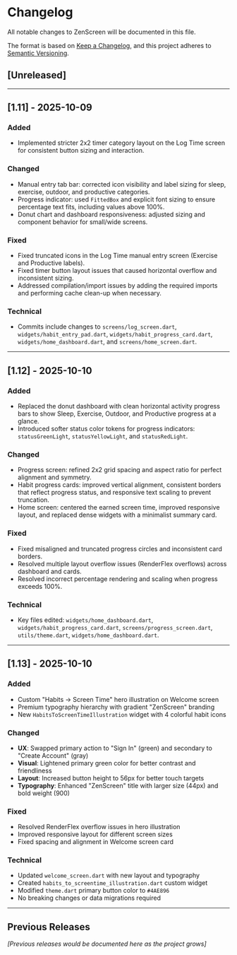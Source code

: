 # Changelog

All notable changes to ZenScreen will be documented in this file.

The format is based on [Keep a Changelog](https://keepachangelog.com/en/1.0.0/),
and this project adheres to [Semantic Versioning](https://semver.org/spec/v2.0.0.html).

## [Unreleased]

---

## [1.11] - 2025-10-09

### Added
- Implemented stricter 2x2 timer category layout on the Log Time screen for consistent button sizing and interaction.

### Changed
- Manual entry tab bar: corrected icon visibility and label sizing for sleep, exercise, outdoor, and productive categories.
- Progress indicator: used `FittedBox` and explicit font sizing to ensure percentage text fits, including values above 100%.
- Donut chart and dashboard responsiveness: adjusted sizing and component behavior for small/wide screens.

### Fixed
- Fixed truncated icons in the Log Time manual entry screen (Exercise and Productive labels).
- Fixed timer button layout issues that caused horizontal overflow and inconsistent sizing.
- Addressed compilation/import issues by adding the required imports and performing cache clean-up when necessary.

### Technical
- Commits include changes to `screens/log_screen.dart`, `widgets/habit_entry_pad.dart`, `widgets/habit_progress_card.dart`, `widgets/home_dashboard.dart`, and `screens/home_screen.dart`.

---

## [1.12] - 2025-10-10

### Added
- Replaced the donut dashboard with clean horizontal activity progress bars to show Sleep, Exercise, Outdoor, and Productive progress at a glance.
- Introduced softer status color tokens for progress indicators: `statusGreenLight`, `statusYellowLight`, and `statusRedLight`.

### Changed
- Progress screen: refined 2x2 grid spacing and aspect ratio for perfect alignment and symmetry.
- Habit progress cards: improved vertical alignment, consistent borders that reflect progress status, and responsive text scaling to prevent truncation.
- Home screen: centered the earned screen time, improved responsive layout, and replaced dense widgets with a minimalist summary card.

### Fixed
- Fixed misaligned and truncated progress circles and inconsistent card borders.
- Resolved multiple layout overflow issues (RenderFlex overflows) across dashboard and cards.
- Resolved incorrect percentage rendering and scaling when progress exceeds 100%.

### Technical
- Key files edited: `widgets/home_dashboard.dart`, `widgets/habit_progress_card.dart`, `screens/progress_screen.dart`, `utils/theme.dart`, `widgets/home_dashboard.dart`.

---

## [1.13] - 2025-10-10

### Added
- Custom "Habits → Screen Time" hero illustration on Welcome screen
- Premium typography hierarchy with gradient "ZenScreen" branding
- New `HabitsToScreenTimeIllustration` widget with 4 colorful habit icons

### Changed
- **UX**: Swapped primary action to "Sign In" (green) and secondary to "Create Account" (gray)
- **Visual**: Lightened primary green color for better contrast and friendliness
- **Layout**: Increased button height to 56px for better touch targets
- **Typography**: Enhanced "ZenScreen" title with larger size (44px) and bold weight (900)

### Fixed
- Resolved RenderFlex overflow issues in hero illustration
- Improved responsive layout for different screen sizes
- Fixed spacing and alignment in Welcome screen card

### Technical
- Updated `welcome_screen.dart` with new layout and typography
- Created `habits_to_screentime_illustration.dart` custom widget
- Modified `theme.dart` primary button color to `#4AE896`
- No breaking changes or data migrations required

---

## Previous Releases

*[Previous releases would be documented here as the project grows]*
